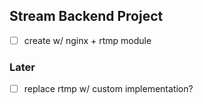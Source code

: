 ## Stream Backend Project

- [ ] create w/ nginx + rtmp module

### Later
- [ ] replace rtmp w/ custom implementation?